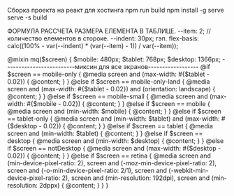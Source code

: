  
 Сборка проекта на реакт для хостинга
 npm run build
 npm install -g serve
  serve -s build
 
 
 
 
 
 
 
 ФОРМУЛА РАССЧЕТА РАЗМЕРА ЕЛЕМЕНТА В ТАБЛИЦЕ.
 --item: 2; // количество елементов в стороке.
  --indent: 30px; гэп.
  flex-basis: calc((100% - var(--indent) * (var(--item) - 1)) / var(--item));


@mixin mq($screen) {
	$mobile: 480px;
	$tablet: 768px;
	$desktop: 1366px;
-------------------------миксин для все экранов------------------
	@if $screen == mobile-only {
		@media screen and (max-width: #{$tablet - 0.02}) {
			@content;
		}
	} @else if $screen == mobile-only-land {
		@media screen and (max-width: #{$tablet - 0.02}) and (orientation: landscape) {
			@content;
		}
	} @else if $screen == mobile-small {
		@media screen and (max-width: #{$mobile - 0.02}) {
			@content;
		}
	} @else if $screen == mobile {
		@media screen and (min-width: $mobile) {
			@content;
		}
	} @else if $screen == tablet-only {
		@media screen and (min-width: $tablet) and (max-width: #{$desktop - 0.02}) {
			@content;
		}
	} @else if $screen == tablet {
		@media screen and (min-width: $tablet) {
			@content;
		}
	} @else if $screen == desktop {
		@media screen and (min-width: $desktop) {
			@content;
		}
	} @else if $screen == notDesktop {
		@media screen and (max-width: #{$desktop - 0.02}) {
			@content;
		}
	} @else if $screen == retina {
		@media screen and (min-device-pixel-ratio: 2),
			screen and (-moz-min-device-pixel-ratio: 2),
			screen and (-o-min-device-pixel-ratio: 2/1),
			screen and (-webkit-min-device-pixel-ratio: 2),
			screen and (min-resolution: 192dpi),
			screen and (min-resolution: 2dppx) {
			@content;
		}
	}
}
